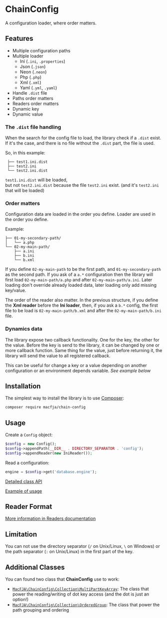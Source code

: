 ChainConfig
===========

A configuration loader, where order matters.  


Features
--------

 * Multiple configuration paths
 * Multiple loader
   * Ini (`.ini`, `.properties`)
   * Json (`.json`)
   * Neon (`.neon`)
   * Php (`.php`)
   * Xml (`.xml`)
   * Yaml (`.yml`, `.yaml`)
 * Handle `.dist` file
 * Paths order matters
 * Readers order matters
 * Dynamic key
 * Dynamic value


### The `.dist` file handling

When the search for the config file to load, the library check if a `.dist` exist.
If it's the case, and there is no file without the `.dist` part, the file is used.

So, in this example:
```
 ├── test1.ini.dist
 ├── test2.ini
 └── test2.ini.dist
```
`test1.ini.dist` will be loaded,  
but not `test2.ini.dist` because the file `test2.ini` exist.
(and it's `test2.ini` that will be loaded)


### Order matters

Configuration data are loaded in the order you define.
Loader are used in the order you define.

Example:
```
├── 01-my-secondary-path/
│   └── a.php
└── 02-my-main-path/
    ├── a.ini
    ├── b.ini
    └── b.xml
```
If you define `02-my-main-path` to be the first path,
and `01-my-secondary-path` as the second path. If you ask of a `a.*` configuration then the library will first load `02-my-main-path/a.php` and after `02-my-main-path/a.ini`.
Later loading don't override already loaded data, later loading only add missing key/value.

The order of the reader also matter. In the previous structure, if you define the **Xml reader** before the **Ini loader**, then, if you ask a `b.*` config, the first file to be load is `02-my-main-path/b.xml` and after the `02-my-main-path/b.ini` file.


### Dynamics data

The library expose two callback functionality. One for the key, the other for the value.
Before the key is send to the library, it can be changed by one or more callback function.
Same thing for the value, just before returning it, the library will send the value to all registered callback.

This can be useful for change a key or a value depending on another configuration or an environment depends variable.
_See example below_


Installation
------------

The simplest way to install the library is to use [Composer](http://getcomposer.org):
``` sh
composer require macfja/chain-config
```


Usage
-----

Create a `Config` object:
``` php
$config = new Config();
$config->appendPath(__DIR__ . DIRECTORY_SEPARATOR . 'config');
$config->appendReader(new IniReader());
```

Read a configuration:
``` php
engine = $config->get('database.engine');
```

[Detailed class API](doc/Classes/Config.md)

[Example of usage](doc/Example.md)


Reader Format
-------------

[More information in Readers documentation](doc/Classes/Readers.md)


Limitation
----------

You can not use the directory separator (` / ` on Unix/Linux, ` \ ` on Windows) or the path separator (` : ` on Unix/Linux) in the first part of the key.


Additional Classes
------------------

You can found two class that **ChainConfig** use to work:

* [`MacFJA\ChainConfig\Collection\MultiPartKeyArray`](doc/Classes/MultiPartKeyArray.md): The class that power the reading/writing of dot key access (and the dot is just an option!)
* [`MacFJA\ChainConfig\Collection\OrderedGroup`](doc/Classes/OrderedGroup.md): The class that power the path grouping and ordering

